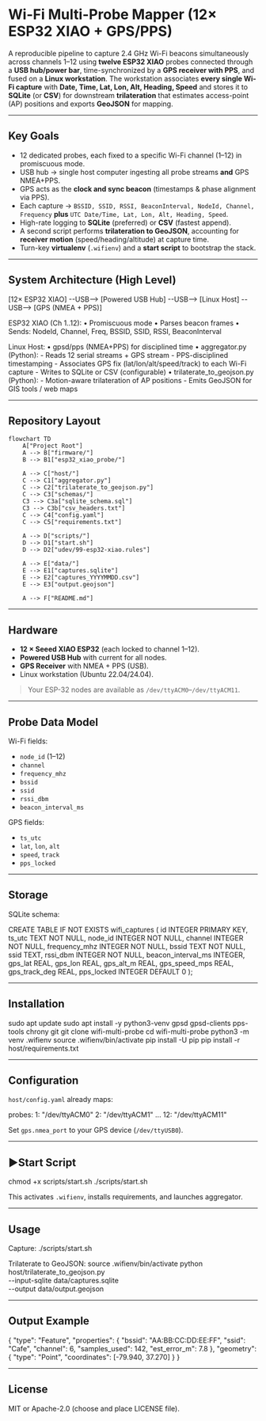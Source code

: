 # Wi-Fi Multi-Probe Mapper (12× ESP32 XIAO + GPS/PPS)

A reproducible pipeline to capture 2.4 GHz Wi-Fi beacons simultaneously across channels 1–12 using **twelve ESP32 XIAO** probes connected through a **USB hub/power bar**, time-synchronized by a **GPS receiver with PPS**, and fused on a **Linux workstation**. The workstation associates **every single Wi-Fi capture** with **Date, Time, Lat, Lon, Alt, Heading, Speed** and stores it to **SQLite** (or **CSV**) for downstream **trilateration** that estimates access-point (AP) positions and exports **GeoJSON** for mapping.

---

## Key Goals

- 12 dedicated probes, each fixed to a specific Wi-Fi channel (1–12) in promiscuous mode.
- USB hub → single host computer ingesting all probe streams **and** GPS NMEA+PPS.
- GPS acts as the **clock and sync beacon** (timestamps & phase alignment via PPS).
- Each capture → `BSSID, SSID, RSSI, BeaconInterval, NodeId, Channel, Frequency` **plus** `UTC Date/Time, Lat, Lon, Alt, Heading, Speed`.
- High-rate logging to **SQLite** (preferred) or **CSV** (fastest append).
- A second script performs **trilateration to GeoJSON**, accounting for **receiver motion** (speed/heading/altitude) at capture time.
- Turn-key **virtualenv** (`.wifienv`) and a **start script** to bootstrap the stack.

---

## System Architecture (High Level)

[12× ESP32 XIAO] --USB--> [Powered USB Hub] --USB--> [Linux Host]
                                           \--USB--> [GPS (NMEA + PPS)]

ESP32 XIAO (Ch 1..12):
  • Promiscuous mode
  • Parses beacon frames
  • Sends: NodeId, Channel, Freq, BSSID, SSID, RSSI, BeaconInterval

Linux Host:
  • gpsd/pps (NMEA+PPS) for disciplined time
  • aggregator.py (Python):
      - Reads 12 serial streams + GPS stream
      - PPS-disciplined timestamping
      - Associates GPS fix (lat/lon/alt/speed/track) to each Wi-Fi capture
      - Writes to SQLite or CSV (configurable)
  • trilaterate_to_geojson.py (Python):
      - Motion-aware trilateration of AP positions
      - Emits GeoJSON for GIS tools / web maps

---

## Repository Layout

```mermaid
flowchart TD
    A["Project Root"]
    A --> B["firmware/"]
    B --> B1["esp32_xiao_probe/"]

    A --> C["host/"]
    C --> C1["aggregator.py"]
    C --> C2["trilaterate_to_geojson.py"]
    C --> C3["schemas/"]
    C3 --> C3a["sqlite_schema.sql"]
    C3 --> C3b["csv_headers.txt"]
    C --> C4["config.yaml"]
    C --> C5["requirements.txt"]

    A --> D["scripts/"]
    D --> D1["start.sh"]
    D --> D2["udev/99-esp32-xiao.rules"]

    A --> E["data/"]
    E --> E1["captures.sqlite"]
    E --> E2["captures_YYYYMMDD.csv"]
    E --> E3["output.geojson"]

    A --> F["README.md"]
```
---

## Hardware

- **12 × Seeed XIAO ESP32** (each locked to channel 1–12).
- **Powered USB Hub** with current for all nodes.
- **GPS Receiver** with NMEA + PPS (USB).
- Linux workstation (Ubuntu 22.04/24.04).

> Your ESP-32 nodes are available as `/dev/ttyACM0`–`/dev/ttyACM11`.

---

## Probe Data Model

Wi-Fi fields:
- `node_id` (1–12)
- `channel`
- `frequency_mhz`
- `bssid`
- `ssid`
- `rssi_dbm`
- `beacon_interval_ms`

GPS fields:
- `ts_utc`
- `lat`, `lon`, `alt`
- `speed`, `track`
- `pps_locked`

---

## Storage

SQLite schema:

CREATE TABLE IF NOT EXISTS wifi_captures (
  id INTEGER PRIMARY KEY,
  ts_utc TEXT NOT NULL,
  node_id INTEGER NOT NULL,
  channel INTEGER NOT NULL,
  frequency_mhz INTEGER NOT NULL,
  bssid TEXT NOT NULL,
  ssid TEXT,
  rssi_dbm INTEGER NOT NULL,
  beacon_interval_ms INTEGER,
  gps_lat REAL, gps_lon REAL, gps_alt_m REAL,
  gps_speed_mps REAL, gps_track_deg REAL,
  pps_locked INTEGER DEFAULT 0
);

---

## Installation

sudo apt update
sudo apt install -y python3-venv gpsd gpsd-clients pps-tools chrony git
git clone <your-repo-url> wifi-multi-probe
cd wifi-multi-probe
python3 -m venv .wifienv
source .wifienv/bin/activate
pip install -U pip
pip install -r host/requirements.txt

---

## Configuration

`host/config.yaml` already maps:

probes:
  1: "/dev/ttyACM0"
  2: "/dev/ttyACM1"
  ...
  12: "/dev/ttyACM11"

Set `gps.nmea_port` to your GPS device (`/dev/ttyUSB0`).

---

## ▶Start Script

chmod +x scripts/start.sh
./scripts/start.sh

This activates `.wifienv`, installs requirements, and launches aggregator.

---

## Usage

Capture:
./scripts/start.sh

Trilaterate to GeoJSON:
source .wifienv/bin/activate
python host/trilaterate_to_geojson.py \
  --input-sqlite data/captures.sqlite \
  --output data/output.geojson

---

## Output Example

{
  "type": "Feature",
  "properties": {
    "bssid": "AA:BB:CC:DD:EE:FF",
    "ssid": "Cafe",
    "channel": 6,
    "samples_used": 142,
    "est_error_m": 7.8
  },
  "geometry": { "type": "Point", "coordinates": [-79.940, 37.270] }
}

---

## License

MIT or Apache-2.0 (choose and place LICENSE file).
